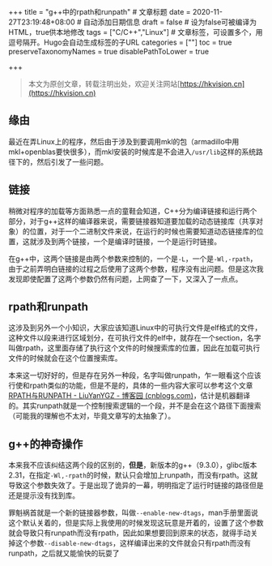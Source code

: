 +++
title = "g++中的rpath和runpath"  # 文章标题
date = 2020-11-27T23:19:48+08:00  # 自动添加日期信息
draft = false  # 设为false可被编译为HTML，true供本地修改
tags = ["C/C++","Linux"]  # 文章标签，可设置多个，用逗号隔开。Hugo会自动生成标签的子URL
categories = [""]
toc = true
preserveTaxonomyNames = true
disablePathToLower = true

+++

> 本文为原创文章，转载注明出处，欢迎关注网站[https://hkvision.cn](https://hkvision.cn)

## 缘由

最近在弄Linux上的程序，然后由于涉及到要调用mkl的包（armadillo中用mkl+openblas要快很多），而mkl安装的时候库是不会进入`/usr/lib`这样的系统路径下的，然后引发了一些问题。



## 链接

稍微对程序的加载等方面熟悉一点的童鞋会知道，C++分为编译链接和运行两个部分，对于g++这样的编译器来说，需要链接器知道要加载的动态链接库（共享对象）的位置，对于一个二进制文件来说，在运行的时候也需要知道动态链接库的位置，这就涉及到两个链接，一个是编译时链接，一个是运行时链接。

在g++中，这两个链接是由两个参数来控制的，一个是`-L`，一个是`-Wl,-rpath`，由于之前弄明白链接的过程之后使用了这两个参数，程序没有出问题。但是这次我发现即使配置了这两个参数仍然有问题，上网查了一下，又深入了一点点。

## rpath和runpath

这涉及到另外一个小知识，大家应该知道Linux中的可执行文件是elf格式的文件，这种文件以段来进行区域划分，在可执行文件的elf中，就存在一个section，名字叫做rpath，这里面存储了执行这个文件的时候搜索库的位置，因此在加载可执行文件的时候就会在这个位置搜索库。

本来这一切好好的，但是存在另外一种段，名字叫做runpath，乍一眼看这个应该行使和rpath类似的功能，但是不是的，具体的一些内容大家可以参考这个文章[RPATH与RUNPATH - LiuYanYGZ - 博客园 (cnblogs.com)](https://www.cnblogs.com/LiuYanYGZ/p/5548991.html)，估计是机器翻译的。其实runpath就是一个控制搜索逻辑的一个段，并不是会在这个路径下面搜索（可能我的理解也不太对，毕竟文章写的太抽象了）。



## g++的神奇操作

本来我不应该纠结这两个段的区别的，**但是**，新版本的g++（9.3.0），glibc版本2.31，在指定`-Wl,-rpath`的时候，默认只会增加上runpath，而没有rpath。这就导致这个参数失效了。于是出现了诡异的一幕，明明指定了运行时链接的路径但是还是提示没有找到库。



罪魁祸首就是一个新的链接器参数，叫做`--enable-new-dtags`，man手册里面说这个默认关着的，但是实际上我使用的时候发现这玩意是开着的，设置了这个参数就会导致只有runpath而没有rpath，因此如果想要回到原来的状态，就得手动关掉这个参数`--disable-new-dtags`，这样编译出来的文件就会只有rpath而没有runpath，之后就又能愉快的玩耍了



